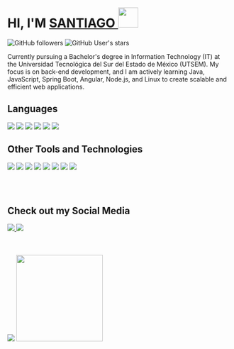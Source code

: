 <h1>HI, I'M <a href= "https://www.instagram.com/_santiago_laureano/"> SANTIAGO </a><img src="https://media.giphy.com/media/hvRJCLFzcasrR4ia7z/giphy.gif" width="45px"> </h1>

<img alt="GitHub followers" src="https://img.shields.io/github/followers/chago554">
<img alt="GitHub User's stars" src="https://img.shields.io/github/stars/chago554">

Currently pursuing a Bachelor's degree in Information Technology (IT) at the Universidad Tecnológica del Sur del Estado de México (UTSEM). My focus is on back-end development, and I am actively learning Java, JavaScript, Spring Boot, Angular, Node.js, and Linux to create scalable and efficient web applications.

<h2> Languages </h2>
<span> 
  <img src="https://img.shields.io/badge/java-%23ED8B00.svg?style=for-the-badge&logo=openjdk&logoColor=white">    
  <img src= "https://img.shields.io/badge/JavaScript-323330?style=for-the-badge&logo=javascript&logoColor=F7DF1E">
  <img src="https://img.shields.io/badge/HTML5-DF5616?style=for-the-badge&logo=html5&logoColor=white">
  <img src="https://img.shields.io/badge/CSS3-004ABA?style=for-the-badge&logo=css3&logoColor=white">
  <img src="https://img.shields.io/badge/Spring Boot-00A41B?style=for-the-badge&logo=springboot3&logoColor=white">
  <img src= "https://img.shields.io/badge/-Arduino-00979D?style=for-the-badge&logo=Arduino&logoColor=white">
 </span><br>
  

<h2> Other Tools and Technologies </h2>
<span>
  <img src="https://img.shields.io/badge/Git-F05032?style=for-the-badge&logo=git&logoColor=white">
  <img src="https://img.shields.io/badge/bootstrap-%238511FA.svg?style=for-the-badge&logo=bootstrap&logoColor=white">
  <img src="https://img.shields.io/badge/android%20studio-346ac1?style=for-the-badge&logo=android%20studio&logoColor=white">
  <img src="https://img.shields.io/badge/Notion-%23000000.svg?style=for-the-badge&logo=notion&logoColor=white">
  <img src="https://img.shields.io/badge/Ubuntu-FF5100?style=for-the-badge&logo=ubuntu&logoColor=white">
  <img src= "https://img.shields.io/badge/Fedora-51A2DA?style=for-the-badge&logo=fedora&logoColor=white">
  <img src="https://img.shields.io/badge/MySQL-00000F?style=for-the-badge&logo=mysql&logoColor=white">
  <img src = "https://img.shields.io/badge/MongoDB-4EA94B?style=for-the-badge&logo=mongodb&logoColor=white">
  
</span><br><br>

## Check out my Social Media
<a href= "https://www.instagram.com/_santiago_laureano/">
    <img src="https://img.shields.io/badge/Instagram-%23E4405F.svg?style=for-the-badge&logo=Instagram&logoColor=white">
</a>
<a href="https://www.linkedin.com/in/santiago-laureano/" >
  <img src="https://img.shields.io/badge/linkedin-%230077B5.svg?style=for-the-badge&logo=linkedin&logoColor=white">
</a><br><br><br><br>


<div aling="center">
    <img src="https://github-readme-stats.vercel.app/api?username=chago554&show_icons=true&theme=highcontrast" aling="center"> 
    <img src="https://github-readme-stats.vercel.app/api/top-langs/?username=chago554&layout=donut" height="195px" aling="end">
</div>  



